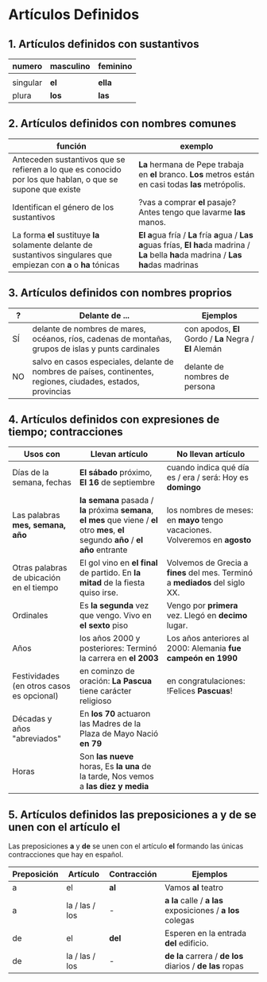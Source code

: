 # Artículos Definidos

## 1. Artículos definidos con sustantivos

numero   | masculino | feminino 
-------- | --------- | --------
         |           |  
singular | **el**    | **ella**
plura    | **los**   | **las**


## 2. Artículos definidos con nombres comunes

función                                            | exemplo
-------------------------------------------------- | --------------------------------------------------
Anteceden sustantivos que se refieren a lo que es conocido por los que hablan, o que se supone que existe            | **La** hermana de Pepe trabaja en **el** branco. **Los** metros están en casi todas **las** metrópolis.
Identifican el género de los sustantivos                                                                             | ?vas a comprar **el** pasaje? Antes tengo que lavarme **las** manos.
La forma **el** sustituye **la** solamente delante de sustantivos singulares que empiezan con **a** o **ha** tónicas | **El** **a**gua fría / **La** fría **a**gua /  **Las** **a**guas frías, **El** **ha**da madrina / **La** bella **ha**da madrina / **Las** **ha**das madrinas


## 3. Artículos definidos con nombres proprios

?   | Delante de ...                                                                                                |  Ejemplos
--- | ------------------------------------------------------------------------------------------------------------- | ---------------------------------------------------------------------------------------------------
SÍ  | delante de nombres de mares, océanos, ríos, cadenas de montañas, grupos de islas y punts cardinales           | con apodos, **El** Gordo / **La** Negra / **El** Alemán
NO  | salvo en casos especiales, delante de nombres de países, continentes, regiones, ciudades, estados, provincias | delante de nombres de persona


## 4. Artículos definidos con expresiones de tiempo; contracciones

Usos con                                 | Llevan artículo                                                                      | No llevan artículo
---------------------------------------- | ------------------------------------------------------------------------------------ | ----------------------------------------
Días de la semana, fechas                | **El sábado** próximo, **El 16** de septiembre                                       | cuando indica qué día es / era / será: Hoy es **domingo**
Las palabras **mes, semana, año**        | **la semana** pasada / **la** próxima **semana**, **el mes** que viene / **el** otro **mes**, **el** segundo **año** / **el año** entrante | los nombres de meses: en **mayo** tengo vacaciones. Volveremos en **agosto**
Otras palabras de ubicación en el tiempo | El gol vino en **el final** de partido. En **la mitad** de la fiesta quiso irse.     | Volvemos de Grecia a **fines** del mes. Terminó a **mediados** del siglo XX.
Ordinales                                | Es **la segunda** vez que vengo. Vivo en **el sexto** piso                           | Vengo por **primera** vez. Llegó en **decimo** lugar.
Años                                     | los años 2000 y posteriores: Terminó la carrera en **el 2003**                       | Los años anteriores al 2000: Alemania __fue campeón en 1990__
Festividades (en otros casos es opcional)| en cominzo de oración: **La Pascua** tiene carácter religioso                        | en congratulaciones: \!Felices **Pascuas**\!
Décadas y años "abreviados"              | En **los 70** actuaron las Madres de la Plaza de Mayo Nació **en 79**                | 
Horas                                    | Son **las nueve** horas, Es **la una** de la tarde, Nos vemos a **las diez y media** |                              |


## 5. Artículos definidos las preposiciones a y de se unen con el artículo el

Las preposiciones **a** y **de** se unen con el artículo **el** formando las únicas contracciones que hay en español.

Preposición | Artículo       | Contracción | Ejemplos
----------- | -------------- | ----------- | ------------------------------------------------------------------
a           | el             | **al**      | Vamos **al** teatro
a           | la / las / los | -           | **a la** calle / **a las** exposiciones / **a los** colegas
de          | el             | **del**     | Esperen en la entrada **del** edificio.
de          | la / las / los | -           | **de la** carrera / **de los** diarios / **de las** ropas

